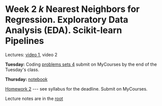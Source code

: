 # Week 2 *k* Nearest Neighbors for Regression. Exploratory Data Analysis (EDA). Scikit-learn Pipelines

Lectures: [video 1](https://youtu.be/TbE593kePpc), video 2

**Tuesday:** Coding [problems sets 4](./Problems_04.ipynb) submit on MyCourses by the end of the Tuesday's class.

**Thursday:** [notebook](./ML4.ipynb)

[Homework 2](./HW2) --- see syllabus for the deadline. Submit on MyCourses.

Lecture notes are in the [root](https://github.com/anton-selitskiy/RIT_ML)
